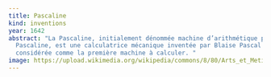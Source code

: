 ```yaml
---
title: Pascaline
kind: inventions
year: 1642
abstract: "La Pascaline, initialement dénommée machine d’arithmétique puis roue
  Pascaline, est une calculatrice mécanique inventée par Blaise Pascal et
  considérée comme la première machine à calculer. "
image: https://upload.wikimedia.org/wikipedia/commons/8/80/Arts_et_Metiers_Pascaline_dsc03869.jpg
---
```

